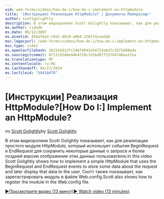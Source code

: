 ```yaml
---
uid: web-forms/videos/how-do-i/how-do-i-implement-an-httpmodule
title: '[Инструкции] Реализация HttpModule? | Документы Майкрософт'
author: scottgolightly
description: В этом видеоролике Scott Golightly показывает, как для реализации простого модуля HttpModule, который использует для хранения некоторые данные о запрос контекст события BeginRequest и EndRequest...
ms.author: riande
ms.date: 06/12/2007
ms.assetid: 45daf6e2-c652-49c0-a9b4-2263f4ceada8
msc.legacyurl: /web-forms/videos/how-do-i/how-do-i-implement-an-httpmodule
msc.type: video
ms.openlocfilehash: 3b1543812fc246f4641434732ebd7c35f5d08ede
ms.sourcegitcommit: 0f1119340e4464720cfd16d0ff15764746ea1fea
ms.translationtype: MT
ms.contentlocale: ru-RU
ms.lasthandoff: 04/17/2019
ms.locfileid: "59410478"
---
```

# <a name="how-do-i-implement-an-httpmodule"></a><span data-ttu-id="c1d8d-104">[Инструкции] Реализация HttpModule?</span><span class="sxs-lookup"><span data-stu-id="c1d8d-104">[How Do I:] Implement an HttpModule?</span></span>

<span data-ttu-id="c1d8d-105">по [Scott Golightly](https://github.com/scottgolightly)</span><span class="sxs-lookup"><span data-stu-id="c1d8d-105">by [Scott Golightly](https://github.com/scottgolightly)</span></span>

<span data-ttu-id="c1d8d-106">В этом видеоролике Scott Golightly показывает, как для реализации простого модуля HttpModule, который использует события BeginRequest и EndRequest для сохранить некоторые данные о запросе и более поздней версии отображение этих данных пользователю.</span><span class="sxs-lookup"><span data-stu-id="c1d8d-106">In this video Scott Golightly shows how to implement a simple HttpModule that uses the BeginRequest and EndRequest events to store some data about the request and later display that data to the user.</span></span> <span data-ttu-id="c1d8d-107">Скотт также показывает, как зарегистрировать модуль в файле Web.config.</span><span class="sxs-lookup"><span data-stu-id="c1d8d-107">Scott also shows how to register the module in the Web.config file.</span></span>

[<span data-ttu-id="c1d8d-108">&#9654;Просмотрите видео (13 минут)</span><span class="sxs-lookup"><span data-stu-id="c1d8d-108">&#9654; Watch video (13 minutes)</span></span>](https://channel9.msdn.com/Blogs/ASP-NET-Site-Videos/how-do-i-implement-an-httpmodule)

